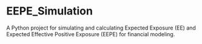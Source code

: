# EEPE_Simulation
A Python project for simulating and calculating Expected Exposure (EE) and Expected Effective Positive Exposure (EEPE) for financial modeling.
